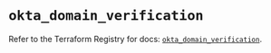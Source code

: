 # `okta_domain_verification`

Refer to the Terraform Registry for docs: [`okta_domain_verification`](https://registry.terraform.io/providers/okta/okta/4.8.1/docs/resources/domain_verification).
